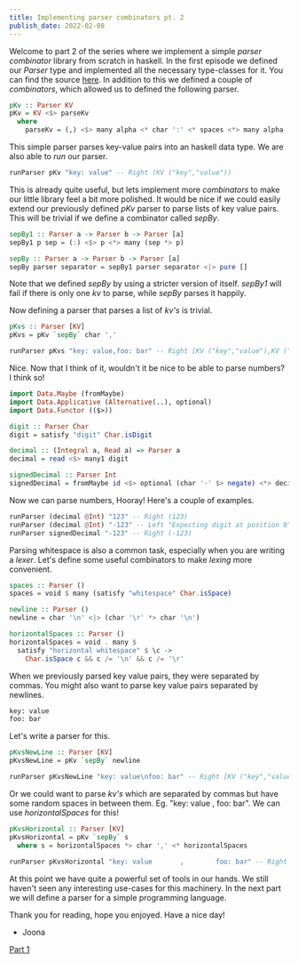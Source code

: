 ```yaml
---
title: Implementing parser combinators pt. 2
publish_date: 2022-02-08
---
```


Welcome to part 2 of the series where we implement a simple _parser combinator_
library from scratch in haskell. In the first episode we defined our _Parser_
type and implemented all the necessary type-classes for it. You can find the
source [here](https://github.com/japiirainen/microparser). In addition to this
we defined a couple of _combinators_, which allowed us to defined the following
parser.

```haskell
pKv :: Parser KV
pKv = KV <$> parseKv
  where
    parseKv = (,) <$> many alpha <* char ':' <* spaces <*> many alpha
```

This simple parser parses key-value pairs into an haskell data type. We are also
able to _run_ our parser.

```haskell
runParser pKv "key: value" -- Right (KV ("key","value"))
```

This is already quite useful, but lets implement more _combinators_ to make our
little library feel a bit more polished. It would be nice if we could easily
extend our previously defined _pKv_ parser to parse lists of key value pairs.
This will be trivial if we define a combinator called _sepBy_.

```haskell
sepBy1 :: Parser a -> Parser b -> Parser [a]
sepBy1 p sep = (:) <$> p <*> many (sep *> p)

sepBy :: Parser a -> Parser b -> Parser [a]
sepBy parser separator = sepBy1 parser separator <|> pure []
```

Note that we defined _sepBy_ by using a stricter version of itself. _sepBy1_
will fail if there is only one _kv_ to parse, while _sepBy_ parses it happily.

Now defining a parser that parses a list of _kv's_ is trivial.

```haskell
pKvs :: Parser [KV]
pKvs = pKv `sepBy` char ','

runParser pKvs "key: value,foo: bar" -- Right [KV ("key","value"),KV ("foo","bar")]
```

Nice. Now that I think of it, wouldn't it be nice to be able to parse numbers? I
think so!

```haskell
import Data.Maybe (fromMaybe)
import Data.Applicative (Alternative(..), optional) 
import Data.Functor (($>))

digit :: Parser Char
digit = satisfy "digit" Char.isDigit

decimal :: (Integral a, Read a) => Parser a
decimal = read <$> many1 digit

signedDecimal :: Parser Int
signedDecimal = fromMaybe id <$> optional (char '-' $> negate) <*> decimal
```

Now we can parse numbers, Hooray! Here's a couple of examples.

```haskell
runParser (decimal @Int) "123" -- Right (123)
runParser (decimal @Int) "-123" -- Left "Expecting digit at position 0"
runParser signedDecimal "-123" -- Right (-123)
```

Parsing whitespace is also a common task, especially when you are writing a
_lexer_. Let's define some useful combinators to make _lexing_ more convenient.

```haskell
spaces :: Parser ()
spaces = void $ many (satisfy "whitespace" Char.isSpace)

newline :: Parser ()
newline = char '\n' <|> (char '\r' *> char '\n')

horizontalSpaces :: Parser ()
horizontalSpaces = void . many $
  satisfy "horizontal whitespace" $ \c ->
    Char.isSpace c && c /= '\n' && c /= '\r'
```

When we previously parsed key value pairs, they were separated by commas. You
might also want to parse key value pairs separated by newlines.

```txt
key: value
foo: bar
```

Let's write a parser for this.

```haskell
pKvsNewLine :: Parser [KV]
pKvsNewLine = pKv `sepBy` newline

runParser pKvsNewLine "key: value\nfoo: bar" -- Right [KV ("key","value"),KV ("foo","bar")]
```

Or we could want to parse _kv's_ which are separated by commas but have some
random spaces in between them. Eg. "key: value , foo: bar". We can use
_horizontalSpaces_ for this!

```haskell
pKvsHorizontal :: Parser [KV]
pKvsHorizontal = pKv `sepBy` s
  where s = horizontalSpaces *> char ',' <* horizontalSpaces
  
runParser pKvsHorizontal "key: value       ,        foo: bar" -- Right [KV ("key","value"),KV ("foo","bar")]
```

At this point we have quite a powerful set of tools in our hands. We still
haven't seen any interesting use-cases for this machinery. In the next part we
will define a parser for a simple programming language.

Thank you for reading, hope you enjoyed. Have a nice day!

- Joona

[Part 1](https://japiirainen.com/posts/parser-combinators-1.html)
